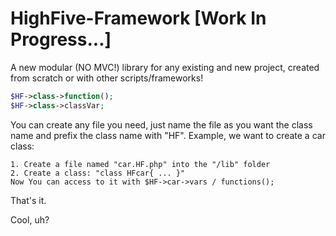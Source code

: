 # HighFive-Framework [Work In Progress...]
A new modular (NO MVC!) library for any existing and new project, created from scratch or with other scripts/frameworks!
```php
$HF->class->function();
$HF->class->classVar;
```
You can create any file you need, just name the file as you want the class name and prefix the class name with "HF".
Example, we want to create a car class:
```
1. Create a file named "car.HF.php" into the "/lib" folder
2. Create a class: "class HFcar{ ... }"
Now You can access to it with $HF->car->vars / functions();
```
That's it.

Cool, uh?
